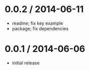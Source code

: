 
0.0.2 / 2014-06-11
==================

 * readme; fix key example
 * package; fix dependencies

0.0.1 / 2014-06-06
==================

  * initial release

